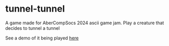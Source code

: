# tunnel-tunnel
A game made for AberCompSocs 2024 ascii game jam. Play a creature that decides to tunnel a tunnel

See a demo of it being played [here](https://youtu.be/uiH10FjtTdg)
